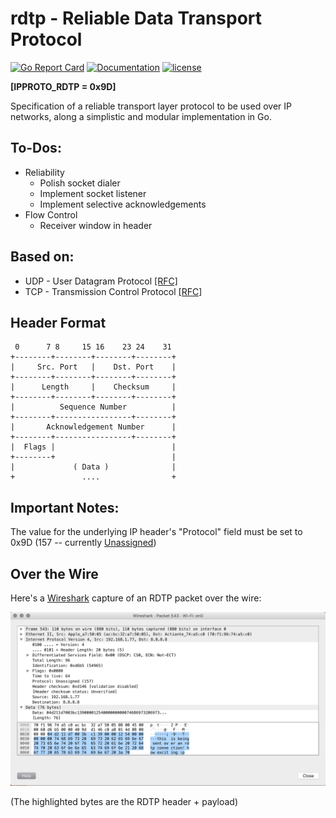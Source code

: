 # rdtp - Reliable Data Transport Protocol

[![Go Report Card](https://goreportcard.com/badge/github.com/adrianosela/rdtp)](https://goreportcard.com/report/github.com/adrianosela/rdtp)
[![Documentation](https://godoc.org/github.com/adrianosela/rdtp?status.svg)](https://godoc.org/github.com/adrianosela/rdtp)
[![license](https://img.shields.io/github/license/adrianosela/rdtp.svg)](https://github.com/adrianosela/rdtp/blob/master/LICENSE)

**[IPPROTO_RDTP = 0x9D]**

Specification of a reliable transport layer protocol to be used over IP networks, along a simplistic and modular implementation in Go.

## To-Dos:
* Reliability
  * Polish socket dialer
  * Implement socket listener
  * Implement selective acknowledgements
* Flow Control
  * Receiver window in header

## Based on:
* UDP - User Datagram Protocol [[RFC]](https://tools.ietf.org/html/rfc768)
* TCP - Transmission Control Protocol [[RFC]](https://tools.ietf.org/html/rfc793)

## Header Format

```
 0      7 8     15 16    23 24    31
+--------+--------+--------+--------+
|     Src. Port   |    Dst. Port    |
+--------+--------+--------+--------+
|      Length     |    Checksum     |
+--------+--------+--------+--------+
|          Sequence Number          |
+--------+-----------------+--------+
|       Acknowledgement Number      |
+--------+-----------------+--------+
|  Flags |                          |
+--------+                          |
|             ( Data )              |
+               ....                +
```

## Important Notes: 

The value for the underlying IP header's "Protocol" field must be set to 0x9D (157 -- currently [Unassigned](https://en.wikipedia.org/wiki/List_of_IP_protocol_numbers))

## Over the Wire

Here's a [Wireshark](https://www.wireshark.org/) capture of an RDTP packet over the wire:

![](./.docs/img/cap0.png)

(The highlighted bytes are the RDTP header + payload)
